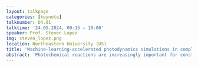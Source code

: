 ```yaml
---
layout: talkpage
categories: [keynote]
talknumber: D4.01
talktime: '24.05.2024, 09:15 – 10:00'
speaker: Prof. Steven Lopez
img: steven_lopez.png
location: Northeastern University (US)
title: 'Machine-learning-accelerated photodynamics simulations in complex environments towards new materials and medicines'
abstract: 'Photochemical reactions are increasingly important for constructing value-added, strained organic architectures. Direct excitation and photoredox reactions typically require mild conditions to access therapeutic gases (e.g., carbon monoxide) and new synthetic methodologies. A priori design of photochemical reactions is challenging because degenerate excited states often result in competing reaction mechanisms to undesired products. Further, a lack of experimental techniques that provide atomistic structural information on ultrafast timescales (10<sup>–15</sup> – 10<sup>–12</sup> s) has limited general rules about these reactions.  Computations, however, provide a path forward. I will discuss how my group has leveraged multiconfigurational complete active space self consistent field (CASSCF) calculations, non-adiabatic molecular dynamics, and machine learning (ML) techniques to understand reaction mechanisms and enumerate new reaction pathways. I will introduce our new open-access machine learning tool, Python Rapid Artificial Intelligence Ab Initio Molecular Dynamics (PyRAI2MD), which enables 100,000-fold longer simulations than current NAMD simulations with multiconfigurational quantum chemical methods. I will describe how PyRAI2MD has enabled the first ML-NAMD simulations with QM (CAS/HF) training data. The presentation will explain the origins of the reactivities and selectivities of photochemical pericyclic reactions and CO-evolving reactions in aqueous environments. '
---
```

